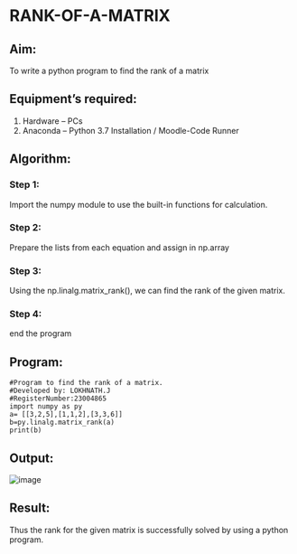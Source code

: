 # RANK-OF-A-MATRIX
## Aim:
To write a python program to find the rank of a matrix
## Equipment’s required:
1. 	Hardware – PCs
2. 	Anaconda – Python 3.7 Installation / Moodle-Code Runner
## Algorithm:
### Step 1: 
Import the numpy module to use the built-in functions for calculation.
### Step 2: 
Prepare the lists from each equation and assign in np.array
### Step 3:
Using the np.linalg.matrix_rank(), we can find the rank of the given matrix.
### Step 4: 
end the program
## Program:
```
#Program to find the rank of a matrix.
#Developed by: LOKHNATH.J
#RegisterNumber:23004865
import numpy as py
a= [[3,2,5],[1,1,2],[3,3,6]]
b=py.linalg.matrix_rank(a)
print(b)

```
## Output:
![image](https://github.com/Lokhnath10/RANK-OF-A-MATRIX/assets/138969918/edffeb61-bd83-4a8c-939a-98df3dfd2f01)


## Result:
Thus the rank for the given matrix is successfully solved by  using a python program.

